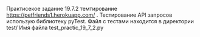 Практисекое задание 19.7.2 темтирование https://petfriends1.herokuapp.com/ .
Тестирование API запросов использую библиотеку pyTest.
Файл с тестами находится в директории test/
Имя файла test_practic_19_7_2.py
